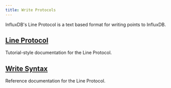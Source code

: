```yaml
---
title: Write Protocols
---
```


InfluxDB's Line Protocol is a text based format for writing points to InfluxDB.

## [Line Protocol](/influxdb/v1.4/write_protocols/line_protocol_tutorial/)

Tutorial-style documentation for the Line Protocol.

## [Write Syntax](/influxdb/v1.4/write_protocols/line_protocol_reference/)

Reference documentation for the Line Protocol.
